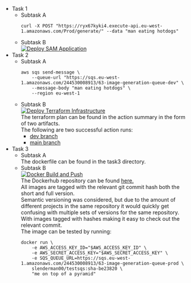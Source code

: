 - Task 1
    - Subtask A
        ```
        curl -X POST "https://ryx67kyki4.execute-api.eu-west-1.amazonaws.com/Prod/generate/" --data "man eating hotdogs"
        ```
    - Subtask B\
        [![Deploy SAM Application](https://github.com/Slenderman00/exam-pgr301/actions/workflows/deploy_sam_lambda.yaml/badge.svg)](https://github.com/Slenderman00/exam-pgr301/actions/workflows/deploy_sam_lambda.yaml)
- Task 2
    - Subtask A
        ```
        aws sqs send-message \
            --queue-url "https://sqs.eu-west-1.amazonaws.com/244530008913/63-image-generation-queue-dev" \
            --message-body "man eating hotdogs" \
            --region eu-west-1 
        ```
    - Subtask B\
    [![Deploy Terraform Infrastructure](https://github.com/Slenderman00/exam-pgr301/actions/workflows/terraform_deploy.yml/badge.svg?branch=master)](https://github.com/Slenderman00/exam-pgr301/actions/workflows/terraform_deploy.yml)\
    The terraform plan can be found in the action summary in the form of two artifacts.\
    The following are two successful action runs: 
        - [dev branch](https://github.com/Slenderman00/exam-pgr301/actions/runs/11824576347)
        - [main branch](https://github.com/Slenderman00/exam-pgr301/actions/runs/11824548283)
- Task 3
    - Subtask A\
        The dockerfile can be found in the task3 directory.
    - Subtask B\
        [![Docker Build and Push](https://github.com/Slenderman00/exam-pgr301/actions/workflows/docker_build_push.yaml/badge.svg)](https://github.com/Slenderman00/exam-pgr301/actions/workflows/docker_build_push.yaml)\
        The Dockerhub repository can be found [here.](https://hub.docker.com/repository/docker/slenderman00/testsqs)\
        All images are tagged with the relevant git commit hash both the short and full version.\
        Semantic versioning was considered, but due to the amount of different projects in the same repository it would quickly get confusing
        with multiple sets of versions for the same repository.\
        With images tagged with hashes making it easy to check out the relevant commit.\
        The image can be tested by running:
        ```
        docker run \
            -e AWS_ACCESS_KEY_ID="$AWS_ACCESS_KEY_ID" \
            -e AWS_SECRET_ACCESS_KEY="$AWS_SECRET_ACCESS_KEY" \
            -e SQS_QUEUE_URL=https://sqs.eu-west-1.amazonaws.com/244530008913/63-image-generation-queue-prod \
            slenderman00/testsqs:sha-be23820 \
            "me on top of a pyramid"
        ```